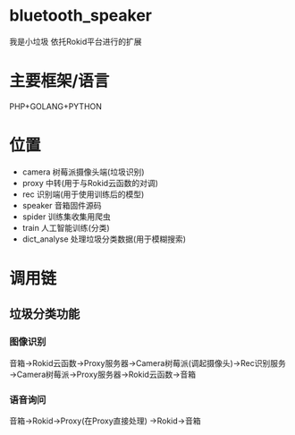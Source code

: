# bluetooth_speaker
我是小垃圾
依托Rokid平台进行的扩展

# 主要框架/语言
PHP+GOLANG+PYTHON

# 位置
 - camera  树莓派摄像头端(垃圾识别)
 - proxy   中转(用于与Rokid云函数的对调)
 - rec     识别端(用于使用训练后的模型)
 - speaker 音箱固件源码
 - spider  训练集收集用爬虫
 - train   人工智能训练(分类)
 - dict_analyse 处理垃圾分类数据(用于模糊搜索)

# 调用链
## 垃圾分类功能
### 图像识别
音箱->Rokid云函数->Proxy服务器->Camera树莓派(调起摄像头)->Rec识别服务
->Camera树莓派->Proxy服务器->Rokid云函数->音箱

### 语音询问
音箱->Rokid->Proxy(在Proxy直接处理)
->Rokid->音箱